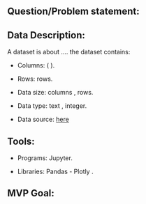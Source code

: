 ## Question/Problem statement:





## Data Description: 

A dataset is about .... the dataset contains:
	
* Columns: ( ).

* Rows:  rows.

* Data size:  columns ,  rows.

* Data type: text , integer.

* Data source:  <a href="">here</a> 




## Tools:

* Programs:  Jupyter.

* Libraries:  Pandas - Plotly  .






## MVP Goal:


